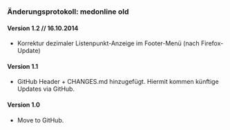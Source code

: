 ### Änderungsprotokoll: medonline old

#### Version 1.2 // 16.10.2014

* Korrektur dezimaler Listenpunkt-Anzeige im Footer-Menü (nach Firefox-Update)

#### Version 1.1

* GitHub Header + CHANGES.md hinzugefügt. Hiermit kommen künftige Updates via GitHub.


#### Version 1.0

* Move to GitHub.
